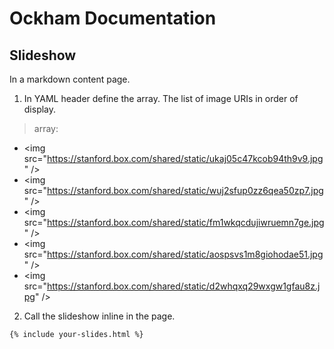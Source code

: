 # Ockham Documentation

## Slideshow

In a markdown content page.

1. In YAML header define the array. The list of image URIs in order of display.  

>array:
  - &lt;img src="https://stanford.box.com/shared/static/ukaj05c47kcob94th9v9.jpg" />
  - &lt;img src="https://stanford.box.com/shared/static/wuj2sfup0zz6qea50zp7.jpg" />
  - &lt;img src="https://stanford.box.com/shared/static/fm1wkqcdujiwruemn7ge.jpg" />
  - &lt;img src="https://stanford.box.com/shared/static/aospsvs1m8giohodae51.jpg" />
  - &lt;img src="https://stanford.box.com/shared/static/d2whqxq29wxgw1gfau8z.jpg" />


2. Call the slideshow inline in the page.  
  
`{% include your-slides.html %}`

